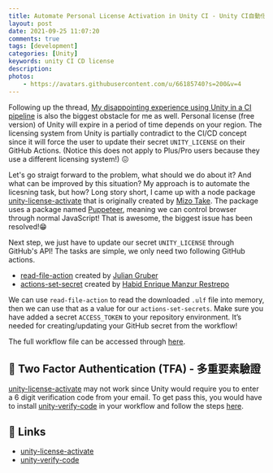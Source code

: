 ```yaml
---
title: Automate Personal License Activation in Unity CI - Unity CI自動化個人版授權
layout: post
date: 2021-09-25 11:07:20
comments: true
tags: [development]
categories: [Unity]
keywords: unity CI CD license
description: 
photos:
	- https://avatars.githubusercontent.com/u/66185740?s=200&v=4
---
```


Following up the thread, [My disappointing experience using Unity in a CI pipeline](https://forum.unity.com/threads/my-disappointing-experience-using-unity-in-a-ci-pipeline.737678/)
is also the biggest obstacle for me as well. Personal license (free version) of
Unity will expire in a period of time depends on your region. The licensing system
from Unity is partially contradict to the CI/CD concept since it will force
the user to update their secret `UNITY_LICENSE` on their GitHub Actions. (Notice
this does not apply to Plus/Pro users because they use a different licensing system!)
😖

<!-- more -->

Let's go straigt forward to the problem, what should we do about it? And what
can be improved by this situation? My approach is to automate the licesning
task, but how? Long story short, I came up with a node package [unity-license-activate](https://github.com/jcs090218/unity-license-activate)
that is originally created by [Mizo Take](https://github.com/MizoTake). The
package uses a package named [Puppeteer](https://github.com/puppeteer/puppeteer),
meaning we can control browser through normal JavaScript! That is awesome, the
biggest issue has been resolved!😁

Next step, we just have to update our secret `UNITY_LICENSE` through GitHub's API!
The tasks are simple, we only need two following GitHub actions.

- [read-file-action](https://github.com/juliangruber/read-file-action) created by [Julian Gruber](https://github.com/juliangruber)
- [actions-set-secret](https://github.com/hmanzur/actions-set-secret) created by [Habid Enrique Manzur Restrepo](https://github.com/hmanzur)

We can use `read-file-action` to read the downloaded `.ulf` file into memory, then we
can use that as a value for our `actions-set-secrets`. Make sure you have added a secret
`ACCESS_TOKEN` to your repository environment. It’s needed for creating/updating your
GitHub secret from the workflow!

The full workflow file can be accessed through [here](https://github.com/jcs090218/JCSUnity/blob/master/.github/workflows/license.yml).

## 🔐 Two Factor Authentication (TFA) - 多重要素驗證

[unity-license-activate](https://github.com/jcs090218/unity-license-activate)
may not work since Unity would require you to enter a 6 digit verification code
from your email. To get pass this, you would have to install [unity-verify-code](https://github.com/jcs090218/unity-verify-code)
in your workflow and follow the steps [here](https://github.com/jcs090218/unity-verify-code#-prerequisite).

## 🔗 Links

* [unity-license-activate](https://github.com/jcs090218/unity-license-activate)
* [unity-verify-code](https://github.com/jcs090218/unity-verify-code)
